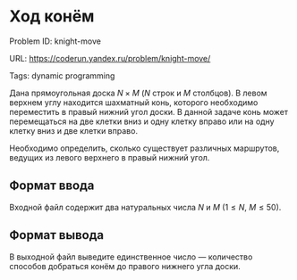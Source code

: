 # Ход конём

Problem ID: knight-move

URL: https://coderun.yandex.ru/problem/knight-move/

Tags: dynamic programming

Дана прямоугольная доска $N \times M$ ($N$ строк и $M$ столбцов). 
В левом верхнем углу находится шахматный конь, которого необходимо переместить в правый нижний угол доски.
В данной задаче конь может перемещаться на две клетки вниз и одну клетку вправо или
на одну клетку вниз и две клетки вправо.

Необходимо определить, сколько существует различных маршрутов, ведущих из левого верхнего
в правый нижний угол.


## Формат ввода

Входной файл содержит два натуральных числа $N$ и $M$ $(1 \leqslant N$, $M \leqslant 50)$.


## Формат вывода

В выходной файл выведите единственное число — количество способов добраться конём до правого нижнего угла доски.


